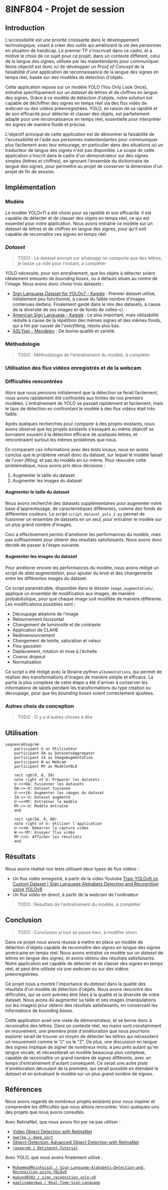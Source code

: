 # 8INF804 - Projet de session

## Introduction

L'accessibilité est une priorité croissante dans le développement technologique, visant à créer des outils qui améliorent la vie des personnes en situation de handicap. Le premier TP s'inscrivait dans ce cadre, et a motivé le choix de ce sujet pour ce projet, dans un contexte différent, celui de la langue des signes, utilisée par les malentendants pour communiquer. Notre objectif est donc ici de développer un *Proof of Concept* de la faisabilité d'une application de reconnaissance de la langue des signes en temps réel, basée sur des modèles de détection d'objets.

Cette application repose sur un modèle YOLO (You Only Look Once), entraîné spécifiquement sur un *dataset* de lettres et de chiffres en langue des signes. Grâce à ce modèle de détection d'objets, notre solution est capable de déchiffrer des signes en temps réel via des flux vidéo de *webcam* ou des vidéos préenregistrées. YOLO, en raison de sa rapidité et de son efficacité pour détecter et classer des objets, est parfaitement adapté pour une reconnaissance en temps réel, essentielle pour interpréter les signes de manière fluide et précise.

L'objectif principal de cette application est de démontrer la faisabilité de l'accessibilité et l'aide aux personnes malentendantes pour communiquer plus facilement avec leur entourage, en particulier dans des situations où un traducteur de langue des signes n'est pas disponible. Le *scope* de cette application s'inscrit dans le cadre d'un démonstrateur sur des signes simples (lettres et chiffres), en ignorant l'ensemble du dictionnaire de langue des signes, pour permettre au projet de conserver la dimension d'un projet de fin de session. 

## Implémentation

### Modèle

Le modèle YOLOv11 a été choisi pour sa rapidité et son efficacité. Il est capable de détecter et de classer des objets en temps réel, ce qui est essentiel pour notre application. Nous avons entraîné ce modèle sur un *dataset* de lettres et de chiffres en langue des signes, pour qu'il soit capable de reconnaître ces signes en temps réel.

### *Dataset*

> TODO : Le dataset envoyé sur whatsapp ne comporte que des lettres, je laisse ça vide pour l'instant, à compléter

YOLO nécessite, pour son entraînement, que les objets à détecter soient idéalement entourés de *bounding boxes*, ou à défauts situés au centre de l'image. Nous avons donc choisi trois datasets :

- [Sign Language Dataset for YOLOv7 - Kaggle](https://www.kaggle.com/datasets/daskoushik/sign-language-dataset-for-yolov7) : Premier dataset utilisé, initialement peu fonctionnel, à cause du faible nombre d'images contenues dedans. Finalement gardé dans le mix des datasets, à cause de la diversité de ses images et de fonds de celles-ci.
- [American Sign Language - Kaggle](https://www.kaggle.com/datasets/kapillondhe/american-sign-language) : Le plus important, mais utilisabilité réduite à cause de la répétition des mêmes signes et des mêmes fonds, qui a fini par causer de l'*overfitting*, résolu plus bas.
- [ASLYset - Mendeley](https://data.mendeley.com/datasets/xs6mvhx6rh/1) : De bonne qualité et variété.

### Méthodologie

> TODO : Méthodologie de l'entraînement du modèle, à compléter

### Utilisation des flux vidéos enregistrés et de la webcam

### Difficultés rencontrées

Alors que nous pensions initialement que la détection se ferait facilement, nous avons rapidement été confrontés aux limites de nos premiers modèles. L'entraînement de YOLO se passait rapidement et facilement, mais le taux de détection en confrontant le modèle à des flux vidéos était très faible.

Après quelques recherches pour comparer à des projets existants, nous avons observé que les projets existants s'essayant au même objectif se bornaient souvent à la détection efficace de quelques lettres, et rencontraient surtout les mêmes problèmes que nous.

En comparant ces informations avec des tests locaux, nous en avons conclus que le problème venait donc du dataset, sur lequel le modèle faisait de l'*over-fitting*, et pas du modèle en lui-même. Pour résoudre cette problématique, nous avons pris deux décisions :

1. Augmenter le taille du dataset
2. Augmenter les images du dataset

#### Augmenter le taille du dataset

Nous avons recherché des datasets supplémentaires pour augmenter notre base d'apprentissage, de caractéristiques différentes, comme des fonds de différentes couleurs. Le script `script_dataset_yolo_2.py` permet de fusionner un ensemble de datasets en un seul, pour entraîner le modèle sur un plus grand nombre d'images. 

Ceci a effectivement permis d'améliorer les performances du modèle, mais pas suffisamment pour obtenir des résultats satisfaisants. Nous avons donc décidé de passer à l'étape suivante.

#### Augmenter les images du dataset 

Pour améliorer encore les performances du modèle, nous avons rédigé un script de *data augmentation*, pour ajouter du bruit et des changements entre les différentes images du dataset. 

Ce script paramétrable, disponible dans le dossier `image_augmentation/`, applique un ensemble de modification aux images, de manière probabilistique, pour que chaque image soit modifiée de manière différente. Les modifications possibles sont :

- Découpage aléatoire de l'image
- Retournement horizontal
- Changement de luminosité et de contraste
- Application de CLAHE
- Redimensionnement
- Changement de teinte, saturation et valeur
- Flou gaussien
- Déplacement, rotation et mise à l'échelle
- *Coarse dropout*
- Normalisation

Ce script a été rédigé avec la librairie python `albumentations`, qui permet de réaliser des transformations d'images de manière simple et efficace. La partie la plus complexe de cette étape a été d'arriver à conserver les informations de labels pendant les transformations du type rotation ou découpage, pour que les *bounding boxes* soient correctement ajustées.

### Autres choix de conception

> TODO : Si y a d'autres choses à dire

## Utilisation

<!--Voir https://mermaid.js.org/syntax/sequenceDiagram.html--> 

```mermaid
sequenceDiagram
    participant U as Utilisateur
    participant DA as DatasetsAggregator
    participant IA as ImageAugmentation
    participant W as Webcam
    participant MY as ModèleYOLO

    rect rgb(0, 0, 50)
    note right of U: Préparer les datasets
    U->>+DA: Fusionner les datasets
    DA->>-U: Dataset fusionné
    U->>+IA: Augmenter les images du dataset
    IA->>-U: Dataset augmenté
    U->>+MY: Entraîner le modèle
    MY->>-U: Modèle entraîné
    end

    rect rgb(50, 0, 00)
    note right of U: Utiliser l'application
    U->>+W: Démarrer la capture vidéo
    W->>-MY: Envoyer flux vidéo
    MY->>U: Afficher les résultats
    end
```

## Résultats

Nous avons réalisé nos tests utilisant deux types de flux vidéos :

- Un flux vidéo enregistré, à partir de la vidéo Youtube [Train YOLOv8 on Custom Dataset | Sign Language Alphabets Detection and Recognition using YOLOv8](https://www.youtube.com/watch?v=-UoSr9Z_Bg0)
- Un flux vidéo en direct, à partir de la *webcam* de l'ordinateur

> TODO : Résultats de l'entraînement du modèle, à compléter

## Conclusion

> TODO : Conclusion si tout se passe bien, à modifier sinon

Dans ce projet nous avons réussis à mettre en place un modèle de détection d'objets capable de reconnaître des signes en
langue des signes américaine en temps réel. Nous avons entraîné ce modèle sur un *dataset* de lettres en langue des signes,
et avons obtenu des résultats satisfaisants. Notre application est capable de détecter et de classer des signes en temps 
réel, et peut être utilisée via une *webcam* ou sur des vidéos préenregistrées.

Ce projet nous a montré l'importance du *dataset* dans la qualité des résultats d'un modèle de détection d'objets. Nous 
avons rencontré des difficultés, qui se sont avérées être liées à la qualité et la diversité de notre dataset. Nous avons
dû augmenter sa taille et ses images (manipulations sur les images) pour obtenir des résultats satisfaisants, en conservant 
les informations de *bounding boxes*.

Cette application avait une visée de démonstrateur, et se borne donc à reconnaître des lettres. Dans un contexte réel, 
les mains sont constamment en mouvement, une première piste d'amélioration que nous pourrions explorer serait de trouver 
un moyen de détecter les lettres qui nécessitent un mouvement comme le "J" ou le "Z". De plus, une discussion en langue 
des signes implique de signer de nombreux mots, à peu près autant qu'en langue vocale, et nécessiterait un modèle beaucoup 
plus complexe, capable de reconnaître un grand nombre de signes différents, avec un temps d'entraînement d'autant 
conséquent. Ce serait une autre piste d'amélioration découlant de la première, qui serait possible en étendant le 
*dataset* et en entraînant le modèle sur un plus grand nombre de signes.

## Références

Nous avons regardé de nombreux projets existants pour nous inspirer et comprendre les difficultés que nous allions rencontrer. Voici quelques-uns des projets que nous avons consultés.

Avec RetinaNet, que nous avons fini par ne pas utiliser :

- [Video Object Detection with RetinaNet](https://freedium.cfd/https://medium.com/@findalexli/object-detection-object-detection-is-an-important-task-in-the-field-of-computer-vision-research-63fdcc006fb1)
- [`nwojke / deep_sort`](https://github.com/nwojke/deep_sort)
- [Object-Detection: Advanced Object Detection with RetinaNet](https://medium.com/@vipas.ai/object-detection-advanced-object-detection-with-retinanet-a326c92a2e34)
- [`jaspereb / Retinanet-Tutorial`](https://github.com/jaspereb/Retinanet-Tutorial)

Avec YOLO, que nous avons finalement utilisé :

- [`MuhammadMoinFaisal / Sign-Language-Alphabets-Detection-and-Recongition-using-YOLOv8`](https://github.com/MuhammadMoinFaisal/Sign-Language-Alphabets-Detection-and-Recongition-using-YOLOv8?tab=readme-ov-file)
- [`mukund0502 / sign_recognition_yolo-v8`](https://github.com/mukund0502/sign_recognition_yolo-v8/tree/main)
- [`paulinamoskwa / Real-Time-Sign-Language`](https://github.com/paulinamoskwa/Real-Time-Sign-Language?tab=readme-ov-file)
